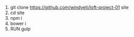 1. git clone https://github.com/windyeti/loft-project-01 site
2. cd site
3. npm i
4. bower i
5. RUN gulp
